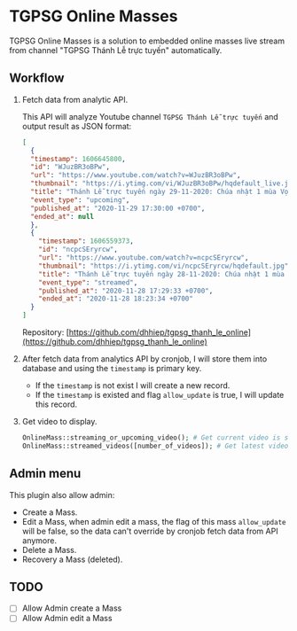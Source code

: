 # TGPSG Online Masses
TGPSG Online Masses is a solution to embedded online masses live stream from channel "TGPSG Thánh Lễ trực tuyến" automatically.

## Workflow
1. Fetch data from analytic API.

	This API will analyze Youtube channel `TGPSG Thánh Lễ trực tuyến` and output result as JSON format:

    ```json
    [
      {
      "timestamp": 1606645800,
      "id": "WJuzBR3oBPw",
      "url": "https://www.youtube.com/watch?v=WJuzBR3oBPw",
      "thumbnail": "https://i.ytimg.com/vi/WJuzBR3oBPw/hqdefault_live.jpg",
      "title": "Thánh Lễ trực tuyến ngày 29-11-2020: Chúa nhật 1 mùa Vọng năm B lúc 17:30",
      "event_type": "upcoming",
      "published_at": "2020-11-29 17:30:00 +0700",
      "ended_at": null
      },
      {
        "timestamp": 1606559373,
        "id": "ncpcSEryrcw",
        "url": "https://www.youtube.com/watch?v=ncpcSEryrcw",
        "thumbnail": "https://i.ytimg.com/vi/ncpcSEryrcw/hqdefault.jpg",
        "title": "Thánh Lễ trực tuyến ngày 28-11-2020: Chúa nhật 1 mùa Vọng năm B lúc 17:30",
        "event_type": "streamed",
        "published_at": "2020-11-28 17:29:33 +0700",
        "ended_at": "2020-11-28 18:23:34 +0700"
      }
    ]
    ```

   Repository: [https://github.com/dhhiep/tgpsg_thanh_le_online](https://github.com/dhhiep/tgpsg_thanh_le_online)

2. After fetch data from analytics API by cronjob, I will store them into database and using the `timestamp` is primary key.

   + If the `timestamp` is not exist I will create a new record.
   + If the `timestamp` is existed and flag `allow_update` is true, I will update this record.
3. Get video to display.

    ```php
    OnlineMass::streaming_or_upcoming_video(); # Get current video is streaming or upcomming
    OnlineMass::streamed_videos([number_of_videos]); # Get latest videos streamed
    ```

## Admin menu

This plugin also allow admin:

+ Create a Mass.
+ Edit a Mass, when admin edit a mass, the flag of this mass `allow_update` will be false, so the data can't override by cronjob fetch data from API anymore.
+ Delete a Mass.
+ Recovery a Mass (deleted).


## TODO
- [ ] Allow Admin create a Mass
- [ ] Allow Admin edit a Mass